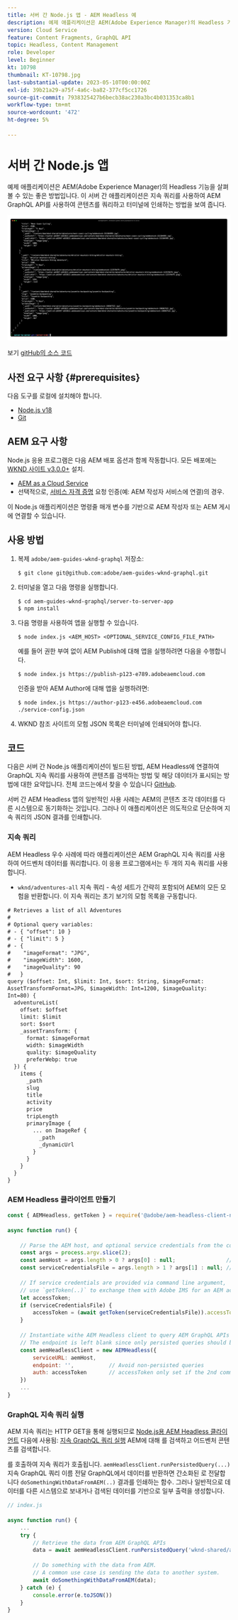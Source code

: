 ```yaml
---
title: 서버 간 Node.js 앱 - AEM Headless 예
description: 예제 애플리케이션은 AEM(Adobe Experience Manager)의 Headless 기능을 살펴볼 수 있는 좋은 방법입니다. 이 서버측 Node.js 애플리케이션은 지속 쿼리를 사용하여 AEM GraphQL API를 사용하여 콘텐츠를 쿼리하는 방법을 보여 줍니다.
version: Cloud Service
feature: Content Fragments, GraphQL API
topic: Headless, Content Management
role: Developer
level: Beginner
kt: 10798
thumbnail: KT-10798.jpg
last-substantial-update: 2023-05-10T00:00:00Z
exl-id: 39b21a29-a75f-4a6c-ba82-377cf5cc1726
source-git-commit: 7938325427b6becb38ac230a3bc4b031353ca8b1
workflow-type: tm+mt
source-wordcount: '472'
ht-degree: 5%

---
```


# 서버 간 Node.js 앱

예제 애플리케이션은 AEM(Adobe Experience Manager)의 Headless 기능을 살펴볼 수 있는 좋은 방법입니다. 이 서버 간 애플리케이션은 지속 쿼리를 사용하여 AEM GraphQL API를 사용하여 콘텐츠를 쿼리하고 터미널에 인쇄하는 방법을 보여 줍니다.

![AEM Headless를 사용한 서버 간 Node.js 앱](./assets/server-to-server-app/server-to-server-app.png)

보기 [gitHub의 소스 코드](https://github.com/adobe/aem-guides-wknd-graphql/tree/main/server-to-server)

## 사전 요구 사항 {#prerequisites}

다음 도구를 로컬에 설치해야 합니다.

+ [Node.js v18](https://nodejs.org/en)
+ [Git](https://git-scm.com/)

## AEM 요구 사항

Node.js 응용 프로그램은 다음 AEM 배포 옵션과 함께 작동합니다. 모든 배포에는 [WKND 사이트 v3.0.0+](https://github.com/adobe/aem-guides-wknd/releases/latest) 설치.

+ [AEM as a Cloud Service](https://experienceleague.adobe.com/docs/experience-manager-cloud-service/content/implementing/deploying/overview.html)
+ 선택적으로, [서비스 자격 증명](https://experienceleague.adobe.com/docs/experience-manager-cloud-service/content/implementing/developing/generating-access-tokens-for-server-side-apis.html) 요청 인증(예: AEM 작성자 서비스에 연결)의 경우.

이 Node.js 애플리케이션은 명령줄 매개 변수를 기반으로 AEM 작성자 또는 AEM 게시에 연결할 수 있습니다.

## 사용 방법

1. 복제 `adobe/aem-guides-wknd-graphql` 저장소:

   ```shell
   $ git clone git@github.com:adobe/aem-guides-wknd-graphql.git
   ```

1. 터미널을 열고 다음 명령을 실행합니다.

   ```shell
   $ cd aem-guides-wknd-graphql/server-to-server-app
   $ npm install
   ```

1. 다음 명령을 사용하여 앱을 실행할 수 있습니다.

   ```
   $ node index.js <AEM_HOST> <OPTIONAL_SERVICE_CONFIG_FILE_PATH>
   ```

   예를 들어 권한 부여 없이 AEM Publish에 대해 앱을 실행하려면 다음을 수행합니다.

   ```shell
   $ node index.js https://publish-p123-e789.adobeaemcloud.com
   ```

   인증을 받아 AEM Author에 대해 앱을 실행하려면:

   ```shell
   $ node index.js https://author-p123-e456.adobeaemcloud.com ./service-config.json
   ```

1. WKND 참조 사이트의 모험 JSON 목록은 터미널에 인쇄되어야 합니다.

## 코드

다음은 서버 간 Node.js 애플리케이션이 빌드된 방법, AEM Headless에 연결하여 GraphQL 지속 쿼리를 사용하여 콘텐츠를 검색하는 방법 및 해당 데이터가 표시되는 방법에 대한 요약입니다. 전체 코드는에서 찾을 수 있습니다 [GitHub](https://github.com/adobe/aem-guides-wknd-graphql/tree/main/server-to-server).

서버 간 AEM Headless 앱의 일반적인 사용 사례는 AEM의 콘텐츠 조각 데이터를 다른 시스템으로 동기화하는 것입니다. 그러나 이 애플리케이션은 의도적으로 단순하며 지속 쿼리의 JSON 결과를 인쇄합니다.

### 지속 쿼리

AEM Headless 우수 사례에 따라 애플리케이션은 AEM GraphQL 지속 쿼리를 사용하여 어드벤처 데이터를 쿼리합니다. 이 응용 프로그램에서는 두 개의 지속 쿼리를 사용합니다.

+ `wknd/adventures-all` 지속 쿼리 - 속성 세트가 간략히 포함되어 AEM의 모든 모험을 반환합니다. 이 지속 쿼리는 초기 보기의 모험 목록을 구동합니다.

```
# Retrieves a list of all Adventures
#
# Optional query variables:
# - { "offset": 10 }
# - { "limit": 5 }
# - { 
#    "imageFormat": "JPG",
#    "imageWidth": 1600,
#    "imageQuality": 90 
#   }
query ($offset: Int, $limit: Int, $sort: String, $imageFormat: AssetTransformFormat=JPG, $imageWidth: Int=1200, $imageQuality: Int=80) {
  adventureList(
    offset: $offset
    limit: $limit
    sort: $sort
    _assetTransform: {
      format: $imageFormat
      width: $imageWidth
      quality: $imageQuality
      preferWebp: true
  }) {
    items {
      _path
      slug
      title
      activity
      price
      tripLength
      primaryImage {
        ... on ImageRef {
          _path
          _dynamicUrl
        }
      }
    }
  }
}
```

### AEM Headless 클라이언트 만들기

```javascript
const { AEMHeadless, getToken } = require('@adobe/aem-headless-client-nodejs');

async function run() { 

    // Parse the AEM host, and optional service credentials from the command line arguments
    const args = process.argv.slice(2);
    const aemHost = args.length > 0 ? args[0] : null;                // Example: https://author-p123-e456.adobeaemcloud.com
    const serviceCredentialsFile = args.length > 1 ? args[1] : null; // Example: ./service-config.json

    // If service credentials are provided via command line argument,
    // use `getToken(..)` to exchange them with Adobe IMS for an AEM access token 
    let accessToken;
    if (serviceCredentialsFile) {
        accessToken = (await getToken(serviceCredentialsFile)).accessToken;
    }

    // Instantiate withe AEM Headless client to query AEM GraphQL APIs
    // The endpoint is left blank since only persisted queries should be used to query AEM's GraphQL APIs
    const aemHeadlessClient = new AEMHeadless({
        serviceURL: aemHost,
        endpoint: '',           // Avoid non-persisted queries
        auth: accessToken       // accessToken only set if the 2nd command line parameter is set
    })
    ...
}
```


### GraphQL 지속 쿼리 실행

AEM 지속 쿼리는 HTTP GET을 통해 실행되므로 [Node.js용 AEM Headless 클라이언트](https://github.com/adobe/aem-headless-client-nodejs) 다음에 사용됨: [지속 GraphQL 쿼리 실행](https://github.com/adobe/aem-headless-client-nodejs#within-asyncawait) AEM에 대해 를 검색하고 어드벤처 콘텐츠를 검색합니다.

를 호출하여 지속 쿼리가 호출됩니다. `aemHeadlessClient.runPersistedQuery(...)`지속 GraphQL 쿼리 이름 전달 GraphQL에서 데이터를 반환하면 간소화된 로 전달합니다 `doSomethingWithDataFromAEM(..)` 결과를 인쇄하는 함수. 그러나 일반적으로 데이터를 다른 시스템으로 보내거나 검색된 데이터를 기반으로 일부 출력을 생성합니다.

```js
// index.js

async function run() { 
    ...
    try {
        // Retrieve the data from AEM GraphQL APIs
        data = await aemHeadlessClient.runPersistedQuery('wknd-shared/adventures-all')
        
        // Do something with the data from AEM. 
        // A common use case is sending the data to another system.
        await doSomethingWithDataFromAEM(data);
    } catch (e) {
        console.error(e.toJSON())
    }
}
```
